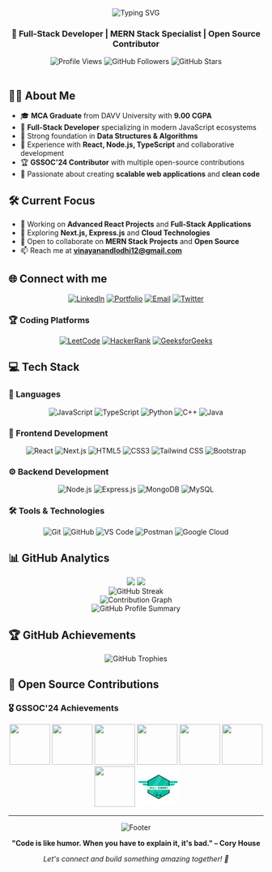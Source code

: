 <div align="center">
  <img src="https://readme-typing-svg.herokuapp.com?font=Fira+Code&weight=600&size=28&pause=1000&color=2E9EFF&center=true&vCenter=true&width=600&lines=Hi+👋,+I'm+Vinay+Anand+Lodhi;Full-Stack+Developer;MERN+Stack+Specialist;Open+Source+Contributor" alt="Typing SVG" />
</div>

<h3 align="center">🚀 Full-Stack Developer | MERN Stack Specialist | Open Source Contributor</h3>

<div align="center">
  <img src="https://komarev.com/ghpvc/?username=vinaylodhi1712&label=Profile%20views&color=0e75b6&style=flat" alt="Profile Views" />
  <img src="https://img.shields.io/github/followers/vinaylodhi1712?label=Followers&style=flat&color=blue" alt="GitHub Followers" />
  <img src="https://img.shields.io/github/stars/vinaylodhi1712?label=Total%20Stars&style=flat&color=yellow" alt="GitHub Stars" />
</div>

<br>

## 👨‍💻 About Me

- 🎓 **MCA Graduate** from DAVV University with **9.00 CGPA**
- 💼 **Full-Stack Developer** specializing in modern JavaScript ecosystems
- 🌟 Strong foundation in **Data Structures & Algorithms**
- 🔧 Experience with **React, Node.js, TypeScript** and collaborative development
- 🏆 **GSSOC'24 Contributor** with multiple open-source contributions
- 🎯 Passionate about creating **scalable web applications** and **clean code**

## 🛠️ Current Focus

- 🔭 Working on **Advanced React Projects** and **Full-Stack Applications**
- 🌱 Exploring **Next.js, Express.js** and **Cloud Technologies**
- 👯 Open to collaborate on **MERN Stack Projects** and **Open Source**
- 📫 Reach me at **vinayanandlodhi12@gmail.com**

## 🌐 Connect with me

<div align="center">
  
[![LinkedIn](https://img.shields.io/badge/LinkedIn-0077B5?style=for-the-badge&logo=linkedin&logoColor=white)](https://linkedin.com/in/vinay-anand-lodhi-5694b1234)
[![Portfolio](https://img.shields.io/badge/Portfolio-FF5722?style=for-the-badge&logo=todoist&logoColor=white)](https://vinay-anand-lodhi.vercel.app/)
[![Email](https://img.shields.io/badge/Email-D14836?style=for-the-badge&logo=gmail&logoColor=white)](mailto:vinayanandlodhi12@gmail.com)
[![Twitter](https://img.shields.io/badge/Twitter-1DA1F2?style=for-the-badge&logo=twitter&logoColor=white)](https://twitter.com/vinaylodhi1712)

</div>

### 🏆 Coding Platforms

<div align="center">

[![LeetCode](https://img.shields.io/badge/LeetCode-FFA116?style=for-the-badge&logo=leetcode&logoColor=black)](https://leetcode.com/lodhivinay1712/)
[![HackerRank](https://img.shields.io/badge/HackerRank-2EC866?style=for-the-badge&logo=hackerrank&logoColor=white)](https://www.hackerrank.com/profile/vinayanandlodhi1)
[![GeeksforGeeks](https://img.shields.io/badge/GeeksforGeeks-298D46?style=for-the-badge&logo=geeksforgeeks&logoColor=white)](https://auth.geeksforgeeks.org/user/vinayanandlodhi12)

</div>

## 💻 Tech Stack

### 🚀 Languages
<div align="center">

![JavaScript](https://img.shields.io/badge/JavaScript-F7DF1E?style=for-the-badge&logo=javascript&logoColor=black)
![TypeScript](https://img.shields.io/badge/TypeScript-007ACC?style=for-the-badge&logo=typescript&logoColor=white)
![Python](https://img.shields.io/badge/Python-3776AB?style=for-the-badge&logo=python&logoColor=white)
![C++](https://img.shields.io/badge/C++-00599C?style=for-the-badge&logo=c%2B%2B&logoColor=white)
![Java](https://img.shields.io/badge/Java-ED8B00?style=for-the-badge&logo=openjdk&logoColor=white)

</div>

### 🎨 Frontend Development
<div align="center">

![React](https://img.shields.io/badge/React-20232A?style=for-the-badge&logo=react&logoColor=61DAFB)
![Next.js](https://img.shields.io/badge/Next.js-000000?style=for-the-badge&logo=next.js&logoColor=white)
![HTML5](https://img.shields.io/badge/HTML5-E34F26?style=for-the-badge&logo=html5&logoColor=white)
![CSS3](https://img.shields.io/badge/CSS3-1572B6?style=for-the-badge&logo=css3&logoColor=white)
![Tailwind CSS](https://img.shields.io/badge/Tailwind_CSS-38B2AC?style=for-the-badge&logo=tailwind-css&logoColor=white)
![Bootstrap](https://img.shields.io/badge/Bootstrap-563D7C?style=for-the-badge&logo=bootstrap&logoColor=white)

</div>

### ⚙️ Backend Development
<div align="center">

![Node.js](https://img.shields.io/badge/Node.js-43853D?style=for-the-badge&logo=node.js&logoColor=white)
![Express.js](https://img.shields.io/badge/Express.js-404D59?style=for-the-badge&logo=express&logoColor=white)
![MongoDB](https://img.shields.io/badge/MongoDB-4EA94B?style=for-the-badge&logo=mongodb&logoColor=white)
![MySQL](https://img.shields.io/badge/MySQL-005C84?style=for-the-badge&logo=mysql&logoColor=white)

</div>

### 🛠️ Tools & Technologies
<div align="center">

![Git](https://img.shields.io/badge/Git-F05032?style=for-the-badge&logo=git&logoColor=white)
![GitHub](https://img.shields.io/badge/GitHub-100000?style=for-the-badge&logo=github&logoColor=white)
![VS Code](https://img.shields.io/badge/VS_Code-0078D4?style=for-the-badge&logo=visual%20studio%20code&logoColor=white)
![Postman](https://img.shields.io/badge/Postman-FF6C37?style=for-the-badge&logo=postman&logoColor=white)
![Google Cloud](https://img.shields.io/badge/Google_Cloud-4285F4?style=for-the-badge&logo=google-cloud&logoColor=white)

</div>

## 📊 GitHub Analytics

<div align="center">
  <img height="180em" src="https://github-readme-stats.vercel.app/api?username=vinaylodhi1712&show_icons=true&theme=tokyonight&include_all_commits=true&count_private=true"/>
  <img height="180em" src="https://github-readme-stats.vercel.app/api/top-langs/?username=vinaylodhi1712&layout=compact&langs_count=8&theme=tokyonight"/>
</div>

<div align="center">
  <img src="https://github-readme-streak-stats.herokuapp.com/?user=vinaylodhi1712&theme=tokyonight" alt="GitHub Streak" />
</div>

<div align="center">
  <img src="https://github-readme-activity-graph.vercel.app/graph?username=vinaylodhi1712&theme=tokyo-night&hide_border=true" alt="Contribution Graph" />
</div>

<div align="center">
  <img src="https://github-profile-summary-cards.vercel.app/api/cards/profile-details?username=vinaylodhi1712&theme=tokyonight" alt="GitHub Profile Summary" />
</div>

## 🏆 GitHub Achievements

<div align="center">
  <img src="https://github-profile-trophy.vercel.app/?username=vinaylodhi1712&theme=tokyonight&no-frame=true&row=1&column=6" alt="GitHub Trophies" />
</div>

## 🌟 Open Source Contributions

### 🎖️ GSSOC'24 Achievements
<div align="center">
  <img src="https://raw.githubusercontent.com/GSSoC24/Postman-Challenge/main/docs/assets/Postman%20White.png" width="80px" height="80px" />
  <img src="https://raw.githubusercontent.com/GSSoC24/Postman-Challenge/main/docs/assets/1.png" width="80px" height="80px" />
  <img src="https://raw.githubusercontent.com/GSSoC24/Postman-Challenge/main/docs/assets/2.png" width="80px" height="80px" />
  <img src="https://raw.githubusercontent.com/GSSoC24/Postman-Challenge/main/docs/assets/3.png" width="80px" height="80px" />
  <img src="https://raw.githubusercontent.com/GSSoC24/Postman-Challenge/main/docs/assets/4.png" width="80px" height="80px" />
  <img src="https://raw.githubusercontent.com/GSSoC24/Postman-Challenge/main/docs/assets/5.png" width="80px" height="80px" />
  <img src="https://raw.githubusercontent.com/GSSoC24/Postman-Challenge/main/docs/assets/6.png" width="80px" height="80px" />
  <img src="https://raw.githubusercontent.com/GSSoC24/Contributor/refs/heads/main/assets/Pull%20Expert.png" width="80px" height="80px" />
</div>

---

<div align="center">
  <img src="https://capsule-render.vercel.app/api?type=waving&color=gradient&height=100&section=footer" alt="Footer" />
</div>

<div align="center">
  
**"Code is like humor. When you have to explain it, it's bad." – Cory House**

*Let's connect and build something amazing together! 🚀*

</div>
